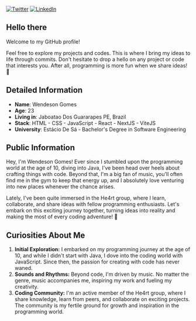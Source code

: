 [![Twitter](https://img.shields.io/badge/-Twitter-1DA1F2?style=flat-square&logo=twitter&logoColor=white)](https://twitter.com/WendesonJS)  [![LinkedIn](https://img.shields.io/badge/-LinkedIn-0A66C2?style=flat-square&logo=linkedin&logoColor=white)](https://www.linkedin.com/in/wendeson-gomes-70a9ab18b/)

## Hello there

Welcome to my GitHub profile!

Feel free to explore my projects and codes. This is where I bring my ideas to life through commits. Don't hesitate to drop a hello on any project or code that interests you. After all, programming is more fun when we share ideas! 🚀

## Detailed Information

- **Name**: Wendeson Gomes
- **Age**: 23
- **Living in**: Jaboatao Dos Guararapes PE, Brazil
- **Stack**: HTML - CSS - JavaScript - React - NextJS - ViteJS
- **University**: Estácio De Sá - Bachelor's Degree in Software Engineering

## Public Information

Hey, I'm Wendeson Gomes! Ever since I stumbled upon the programming world at the age of 10, diving into Java, I've been head over heels about crafting things with code. Beyond that, I'm a big fan of music, you'll often find me in the gym to keep that energy up, and I absolutely love venturing into new places whenever the chance arises.

Lately, I've been quite immersed in the He4rt group, where I learn, collaborate, and share ideas with fellow programming enthusiasts. Let's embark on this exciting journey together, turning ideas into reality and making the most of every coding adventure! 🚀

## Curiosities About Me

1. **Initial Exploration:** I embarked on my programming journey at the age of 10, and while I didn't start with Java, I dove into the coding world with JavaScript. Since then, the passion for creating with code has never waned.
2. **Sounds and Rhythms:** Beyond code, I'm driven by music. No matter the genre, music accompanies me, inspiring my work and fueling my creativity.
3. **Coding Community:** I'm an active member of the He4rt group, where I share knowledge, learn from peers, and collaborate on exciting projects. The community is my fertile ground for growth and inspiration in the programming world.
